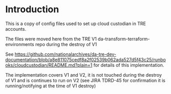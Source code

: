 # Introduction

This is a copy of config files used to set up cloud custodian in TRE accounts.

The files were moved here from the TRE V1 da-transform-terraform-environments repo during the destroy of V1

See https://github.com/nationalarchives/da-tre-dev-documentation/blob/a8e811075cedf8a2f02539b062ada527d5f43c25/runbooks/cloudcustodian/README.md?plain=1
for details of this implementation.

The implementation covers V1 and V2, it is not touched during the destroy of V1 and is continues to run on V2
(see JIRA TDRD-45 for confirmation it is running/notifying at the time of V1 destroy)
